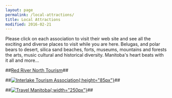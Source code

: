 ```yaml
---
layout: page
permalink: /local-attractions/
title: Local Attractions
modified: 2016-02-21
---
```


<div class="pagination" markdown="1">

Please click on each association to visit their web site and see all the exciting and
diverse places to visit while you are here. Belugas, and polar bears to desert,
silica sand beaches, forts, museums, mountains and forests the arts, music
cultural and historical diversity. Manitoba's heart beats with it all and
more...

##[Red River North Tourism](http://www.redrivernorthtourism.com/)##

##[![Interlake Tourism Association](../images/sponsors/interlake-tourism-association.png){:height="85px"}](http://www.interlaketourism.com/)##

##[![Travel Manitoba](../images/sponsors/travel-manitoba.jpg){:width="250px"}](http://www.travelmanitoba.com/)##

</div>
